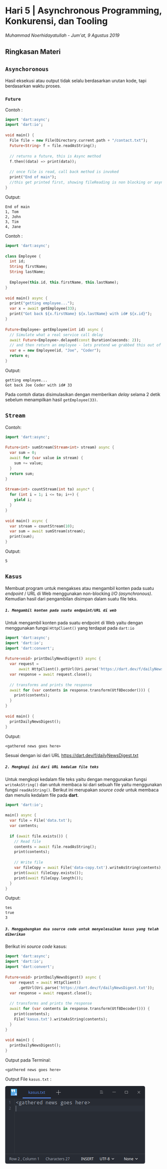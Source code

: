 # Hari 5 | Asynchronous Programming, Konkurensi, dan Tooling

###### Muhammad Noerhidayatullah - Jum'at, 9 Agustus 2019

## Ringkasan Materi

## `Asynchoronous`

Hasil eksekusi atau output tidak selalu berdasarkan urutan kode, tapi berdasarkan waktu proses.

### `Future`

Contoh :

```dart
import 'dart:async';
import 'dart:io';

void main() {
  File file = new File(Directory.current.path + "/contact.txt");
  Future<String> f = file.readAsString();

  // returns a future, this is Async method
  f.then((data) => print(data));

  // once file is read, call back method is invoked
  print("End of main");
  //this get printed first, showing fileReading is non blocking or async
}

```

Output:

```
End of main
1, Tom
2, John
3, Tim
4, Jane
```

Contoh :

```dart
import 'dart:async';

class Employee {
  int id;
  String firstName;
  String lastName;

  Employee(this.id, this.firstName, this.lastName);
}

void main() async {
  print("getting employee...");
  var x = await getEmployee(33);
  print("Got back ${x.firstName} ${x.lastName} with id# ${x.id}");
}

Future<Employee> getEmployee(int id) async {
  // Simulate what a real service call delay
  await Future<Employee>.delayed(const Duration(seconds: 2));
  // and then return an employee - lets pretend we grabbed this out of a database
  var e = new Employee(id, "Joe", "Coder");
  return e;
}

```

Output:

```
getting employee...
Got back Joe Coder with id# 33
```

Pada contoh diatas disimulasikan dengan memberikan _delay_ selama 2 detik sebelum menampilkan hasil `getEmployee(33)`.

## `Stream`

Contoh:

```dart
import 'dart:async';

Future<int> sumStream(Stream<int> stream) async {
  var sum = 0;
  await for (var value in stream) {
    sum += value;
  }
  return sum;
}

Stream<int> countStream(int to) async* {
  for (int i = 1; i <= to; i++) {
    yield i;
  }
}

void main() async {
  var stream = countStream(10);
  var sum = await sumStream(stream);
  print(sum);
}

```

Output:

```
5
```

## `Kasus`

Membuat program untuk mengakses atau mengambil konten pada suatu _endpoint_ / URL di Web menggunakan non-blocking _I/O (asynchronous)_. Kemudian hasil dari pengambilan disimpan dalam suatu file teks.

##### `1. Mengambil konten pada suatu endpoint/URL di web`

Untuk mengambil konten pada suatu endpoint di Web yaitu dengan menggunakan fungsi `HttpClient()` yang terdapat pada `dart:io`

```dart
import 'dart:async';
import 'dart:io';
import 'dart:convert';

Future<void> printDailyNewsDigest() async {
  var request =
      await HttpClient().getUrl(Uri.parse('https://dart.dev/f/dailyNewsDigest.txt'));
  var response = await request.close();

  // transforms and prints the response
  await for (var contents in response.transform(Utf8Decoder())) {
    print(contents);
  }
}

void main() {
  printDailyNewsDigest();
}

```

Output:

```
<gathered news goes here>
```

Sesuai dengan isi dari URL <a href="https://dart.dev/f/dailyNewsDigest.txt">https://dart.dev/f/dailyNewsDigest.txt</a>

##### `2. Mengkopi isi dari URL kedalam file teks`

Untuk mengkopi kedalam file teks yaitu dengan menggunakan fungsi `writeAsString()` dan untuk membaca isi dari sebuah file yaitu menggunakan fungsi `readAsString()`.
Berikut ini merupakan _source code_ untuk membaca dan menulis kedalam file pada **dart**.

```dart
import 'dart:io';

main() async {
  var file = File('data.txt');
  var contents;

  if (await file.exists()) {
    // Read file
    contents = await file.readAsString();
    print(contents);

    // Write file
    var fileCopy = await File('data-copy.txt').writeAsString(contents);
    print(await fileCopy.exists());
    print(await fileCopy.length());
  }
}

```

Output:

```
tes
true
3
```

##### `3. Menggabungkan dua source code untuk menyelesaikan kasus yang telah diberikan`

Berikut ini _source code_ kasus:

```dart
import 'dart:async';
import 'dart:io';
import 'dart:convert';

Future<void> printDailyNewsDigest() async {
  var request = await HttpClient()
      .getUrl(Uri.parse('https://dart.dev/f/dailyNewsDigest.txt'));
  var response = await request.close();

  // transforms and prints the response
  await for (var contents in response.transform(Utf8Decoder())) {
    print(contents);
    File('kasus.txt').writeAsString(contents);
  }
}

void main() {
  printDailyNewsDigest();
}

```

Output pada Terminal:

```
<gathered news goes here>

```

Output File `kasus.txt` :

<img src='img/file.png'>
